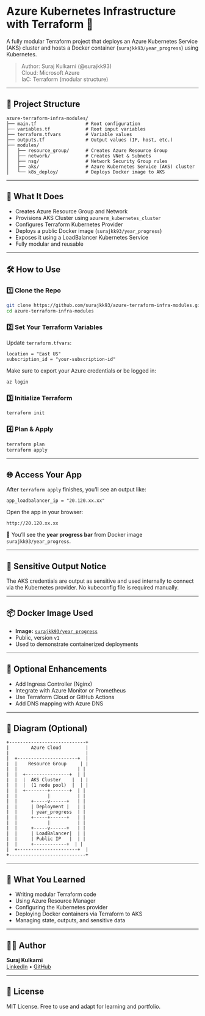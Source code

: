 # Azure Kubernetes Infrastructure with Terraform 🚀

A fully modular Terraform project that deploys an Azure Kubernetes Service (AKS) cluster and hosts a Docker container (`surajkk93/year_progress`) using Kubernetes.

> Author: Suraj Kulkarni (@surajkk93)  
> Cloud: Microsoft Azure  
> IaC: Terraform (modular structure)

---

## 📁 Project Structure

```
azure-terraform-infra-modules/
├── main.tf                  # Root configuration
├── variables.tf             # Root input variables
├── terraform.tfvars         # Variable values
├── outputs.tf               # Output values (IP, host, etc.)
├── modules/
│   ├── resource_group/      # Creates Azure Resource Group
│   ├── network/             # Creates VNet & Subnets
│   ├── nsg/                 # Network Security Group rules
│   ├── aks/                 # Azure Kubernetes Service (AKS) cluster
│   └── k8s_deploy/          # Deploys Docker image to AKS
```

---

## 🧱 What It Does

- Creates Azure Resource Group and Network
- Provisions AKS Cluster using `azurerm_kubernetes_cluster`
- Configures Terraform Kubernetes Provider
- Deploys a public Docker image (`surajkk93/year_progress`)
- Exposes it using a LoadBalancer Kubernetes Service
- Fully modular and reusable

---

## 🛠️ How to Use

### 1️⃣ Clone the Repo

```bash
git clone https://github.com/surajkk93/azure-terraform-infra-modules.git
cd azure-terraform-infra-modules
```

### 2️⃣ Set Your Terraform Variables

Update `terraform.tfvars`:

```hcl
location = "East US"
subscription_id = "your-subscription-id"
```

Make sure to export your Azure credentials or be logged in:

```bash
az login
```

### 3️⃣ Initialize Terraform

```bash
terraform init
```

### 4️⃣ Plan & Apply

```bash
terraform plan
terraform apply
```

---

## 🌐 Access Your App

After `terraform apply` finishes, you’ll see an output like:

```
app_loadbalancer_ip = "20.120.xx.xx"
```

Open the app in your browser:

```url
http://20.120.xx.xx
```

🎉 You’ll see the **year progress bar** from Docker image `surajkk93/year_progress`.

---

## 🔐 Sensitive Output Notice

The AKS credentials are output as sensitive and used internally to connect via the Kubernetes provider. No kubeconfig file is required manually.

---

## 📦 Docker Image Used

- **Image:** [`surajkk93/year_progress`](https://hub.docker.com/r/surajkk93/year_progress)
- Public, version `v1`
- Used to demonstrate containerized deployments

---

## 📌 Optional Enhancements

- Add Ingress Controller (Nginx)
- Integrate with Azure Monitor or Prometheus
- Use Terraform Cloud or GitHub Actions
- Add DNS mapping with Azure DNS

---

## 📸 Diagram (Optional)

```
+----------------------------+
|        Azure Cloud         |
|                            |
|  +----------------------+  |
|  |    Resource Group     | |
|  |                      | |
|  |  +----------------+  | |
|  |  |  AKS Cluster    |  | |
|  |  |  (1 node pool)  |  | |
|  |  +--------+-------+  | |
|  |           |          | |
|  |     +-----v------+   | |
|  |     | Deployment |   | |
|  |     | year_progress  | |
|  |     +-----+------+   | |
|  |           |          | |
|  |     +-----v------+   | |
|  |     | LoadBalancer|  | |
|  |     | Public IP   |  | |
|  |     +------------+  | |
|  +----------------------+  |
+----------------------------+
```

---

## 🧠 What You Learned

- Writing modular Terraform code
- Using Azure Resource Manager
- Configuring the Kubernetes provider
- Deploying Docker containers via Terraform to AKS
- Managing state, outputs, and sensitive data

---

## 🧑‍💻 Author

**Suraj Kulkarni**  
[LinkedIn](https://www.linkedin.com/in/surajkulkarni93) • [GitHub](https://github.com/surajkk93)

---

## 📜 License

MIT License. Free to use and adapt for learning and portfolio.